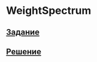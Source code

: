 # WeightSpectrum
## [Задание](https://github.com/romantitovmephi/WeightSpectrum/blob/main/documentation/requirements.png)
## [Решение](https://github.com/romantitovmephi/WeightSpectrum/blob/main/documentation/solution.txt)
